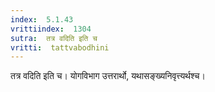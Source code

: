 ```yaml
---
index:  5.1.43
vrittiindex:  1304
sutra:  तत्र वदिति इति च
vritti:  tattvabodhini 
---
```


तत्र वदिति इति च। योगविभाग उत्तरार्थो, यथासङ्ख्यनिवृत्त्यर्थश्च।

